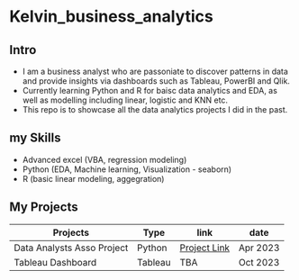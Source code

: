 # Kelvin_business_analytics

## Intro
* I am a business analyst who are passoniate to discover patterns in data and provide insights via dashboards such as Tableau, PowerBI and Qlik.
* Currently learning Python and R for baisc data analytics and EDA, as well as modelling including linear, logistic and KNN etc.
* This repo is to showcase all the data analytics projects I did in the past.

## my Skills
* Advanced excel (VBA, regression modeling)
* Python (EDA, Machine learning, Visualization - seaborn)
* R (basic linear modeling, aggegration)

## My Projects
| Projects | Type | link | date |
|---|---|---|---|
|Data Analysts Asso Project|Python|[Project Link](https://github.com/kelvincsw/Kelvin_business_analytics/blob/main/python001.ipynb)|Apr 2023|
|Tableau Dashboard|Tableau|TBA|Oct 2023|
